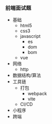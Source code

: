 ### 前端面试题
- 基础
  - html5
  - css3
  - javascript
    - es
    - dom
    - bom
  - vue
- 网络
  - http
- 数据结构/算法
- 工具链
  - 打包
    - webpack
    - vite
  - CI/CD
- 小程序
- 跨端

